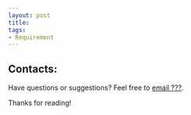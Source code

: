```yaml
---
layout: post
title: 
tags:
- Requirement
---
```




## Contacts:
Have questions or suggestions? Feel free to [email ???](http://www.cs.virginia.edu/yanjun/).

Thanks for reading!
